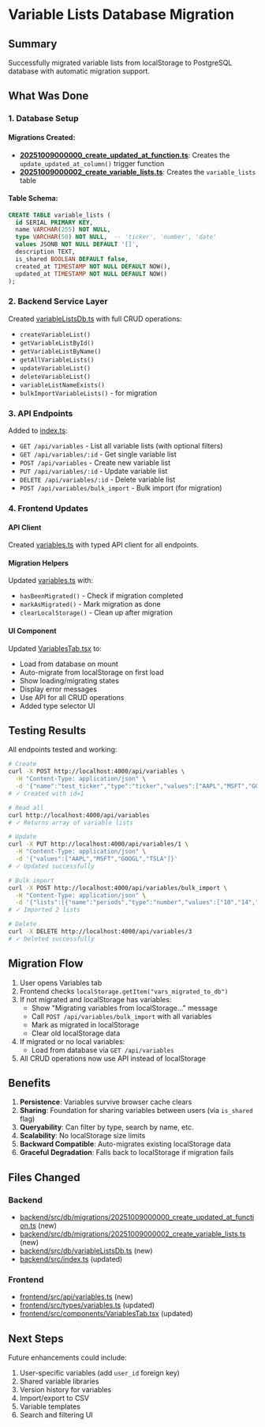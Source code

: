 # Variable Lists Database Migration

## Summary

Successfully migrated variable lists from localStorage to PostgreSQL database with automatic migration support.

## What Was Done

### 1. Database Setup

#### Migrations Created:
- **[20251009000000_create_updated_at_function.ts](../backend/src/db/migrations/20251009000000_create_updated_at_function.ts)**: Creates the `update_updated_at_column()` trigger function
- **[20251009000002_create_variable_lists.ts](../backend/src/db/migrations/20251009000002_create_variable_lists.ts)**: Creates the `variable_lists` table

#### Table Schema:
```sql
CREATE TABLE variable_lists (
  id SERIAL PRIMARY KEY,
  name VARCHAR(255) NOT NULL,
  type VARCHAR(50) NOT NULL,  -- 'ticker', 'number', 'date'
  values JSONB NOT NULL DEFAULT '[]',
  description TEXT,
  is_shared BOOLEAN DEFAULT false,
  created_at TIMESTAMP NOT NULL DEFAULT NOW(),
  updated_at TIMESTAMP NOT NULL DEFAULT NOW()
);
```

### 2. Backend Service Layer

Created [variableListsDb.ts](../backend/src/db/variableListsDb.ts) with full CRUD operations:
- `createVariableList()`
- `getVariableListById()`
- `getVariableListByName()`
- `getAllVariableLists()`
- `updateVariableList()`
- `deleteVariableList()`
- `variableListNameExists()`
- `bulkImportVariableLists()` - for migration

### 3. API Endpoints

Added to [index.ts](../backend/src/index.ts:2755-2927):
- `GET /api/variables` - List all variable lists (with optional filters)
- `GET /api/variables/:id` - Get single variable list
- `POST /api/variables` - Create new variable list
- `PUT /api/variables/:id` - Update variable list
- `DELETE /api/variables/:id` - Delete variable list
- `POST /api/variables/bulk_import` - Bulk import (for migration)

### 4. Frontend Updates

#### API Client
Created [variables.ts](../frontend/src/api/variables.ts) with typed API client for all endpoints.

#### Migration Helpers
Updated [variables.ts](../frontend/src/types/variables.ts) with:
- `hasBeenMigrated()` - Check if migration completed
- `markAsMigrated()` - Mark migration as done
- `clearLocalStorage()` - Clean up after migration

#### UI Component
Updated [VariablesTab.tsx](../frontend/src/components/VariablesTab.tsx) to:
- Load from database on mount
- Auto-migrate from localStorage on first load
- Show loading/migrating states
- Display error messages
- Use API for all CRUD operations
- Added type selector UI

## Testing Results

All endpoints tested and working:

```bash
# Create
curl -X POST http://localhost:4000/api/variables \
  -H "Content-Type: application/json" \
  -d '{"name":"test_ticker","type":"ticker","values":["AAPL","MSFT","GOOGL"]}'
# ✓ Created with id=1

# Read all
curl http://localhost:4000/api/variables
# ✓ Returns array of variable lists

# Update
curl -X PUT http://localhost:4000/api/variables/1 \
  -H "Content-Type: application/json" \
  -d '{"values":["AAPL","MSFT","GOOGL","TSLA"]}'
# ✓ Updated successfully

# Bulk import
curl -X POST http://localhost:4000/api/variables/bulk_import \
  -H "Content-Type: application/json" \
  -d '{"lists":[{"name":"periods","type":"number","values":["10","14","20"]}]}'
# ✓ Imported 2 lists

# Delete
curl -X DELETE http://localhost:4000/api/variables/3
# ✓ Deleted successfully
```

## Migration Flow

1. User opens Variables tab
2. Frontend checks `localStorage.getItem("vars_migrated_to_db")`
3. If not migrated and localStorage has variables:
   - Show "Migrating variables from localStorage..." message
   - Call `POST /api/variables/bulk_import` with all variables
   - Mark as migrated in localStorage
   - Clear old localStorage data
4. If migrated or no local variables:
   - Load from database via `GET /api/variables`
5. All CRUD operations now use API instead of localStorage

## Benefits

1. **Persistence**: Variables survive browser cache clears
2. **Sharing**: Foundation for sharing variables between users (via `is_shared` flag)
3. **Queryability**: Can filter by type, search by name, etc.
4. **Scalability**: No localStorage size limits
5. **Backward Compatible**: Auto-migrates existing localStorage data
6. **Graceful Degradation**: Falls back to localStorage if migration fails

## Files Changed

### Backend
- [backend/src/db/migrations/20251009000000_create_updated_at_function.ts](../backend/src/db/migrations/20251009000000_create_updated_at_function.ts) (new)
- [backend/src/db/migrations/20251009000002_create_variable_lists.ts](../backend/src/db/migrations/20251009000002_create_variable_lists.ts) (new)
- [backend/src/db/variableListsDb.ts](../backend/src/db/variableListsDb.ts) (new)
- [backend/src/index.ts](../backend/src/index.ts) (updated)

### Frontend
- [frontend/src/api/variables.ts](../frontend/src/api/variables.ts) (new)
- [frontend/src/types/variables.ts](../frontend/src/types/variables.ts) (updated)
- [frontend/src/components/VariablesTab.tsx](../frontend/src/components/VariablesTab.tsx) (updated)

## Next Steps

Future enhancements could include:
1. User-specific variables (add `user_id` foreign key)
2. Shared variable libraries
3. Version history for variables
4. Import/export to CSV
5. Variable templates
6. Search and filtering UI

